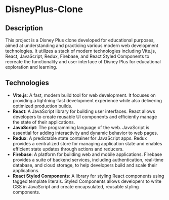 # DisneyPlus-Clone

## Description

This project is a Disney Plus clone developed for educational purposes, aimed at understanding and practicing various modern web development technologies. It utilizes a stack of modern technologies including Vite.js, React, JavaScript, Redux, Firebase, and React Styled Components to recreate the functionality and user interface of Disney Plus for educational exploration and learning.

## Technologies
- **Vite.js**: A fast, modern build tool for web development. It focuses on providing a lightning-fast development experience while also delivering optimized production builds.
- **React**: A JavaScript library for building user interfaces. React allows developers to create reusable UI components and efficiently manage the state of their applications.
- **JavaScript**: The programming language of the web. JavaScript is essential for adding interactivity and dynamic behavior to web pages.
- **Redux**: A predictable state container for JavaScript apps. Redux provides a centralized store for managing application state and enables efficient state updates through actions and reducers.
- **Firebase**: A platform for building web and mobile applications. Firebase provides a suite of backend services, including authentication, real-time database, and cloud storage, to help developers build and scale their applications.
- **React Styled Components**: A library for styling React components using tagged template literals. Styled Components allows developers to write CSS in JavaScript and create encapsulated, reusable styling components.
